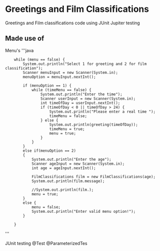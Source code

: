 # Greetings and Film Classifications 
Greetings and Film classifications code using JUnit Jupiter testing
## Made use of
Menu's
'''java

        while (menu == false) {
            System.out.println("Select 1 for greeting and 2 for film classification");
            Scanner menuInput = new Scanner(System.in);
            menuOption = menuInput.nextInt();

            if (menuOption == 1) {
                while (timeMenu == false) {
                    System.out.println("Enter the time");
                    Scanner userInput = new Scanner(System.in);
                    int timeOfDay = userInput.nextInt();
                    if (timeOfDay < 0 || timeOfDay > 24) {
                        System.out.println("Please enter a real time ");
                        timeMenu = false;
                    } else {
                        System.out.println(greeting(timeOfDay));
                        timeMenu = true;
                        menu = true;
                    }
                }
            }
            else if(menuOption == 2)
            {
                System.out.println("Enter the age");
                Scanner ageInput = new Scanner(System.in);
                int age = ageInput.nextInt();

                FilmClassifications film = new FilmClassifications(age);
                System.out.println(film.message);

                //System.out.println(film.);
                menu = true;
            }
            else {
                menu = false;
                System.out.println("Enter valid menu option!");
            }

        }
        
'''


JUnit testing 
@Test
@ParameterizedTes
